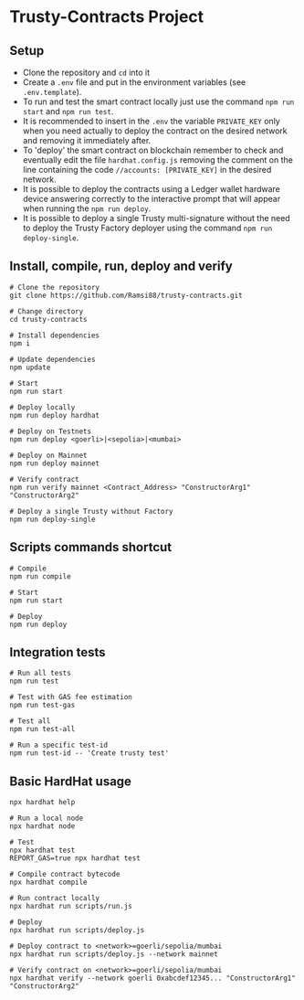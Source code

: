 # Trusty-Contracts Project

## Setup

- Clone the repository and `cd` into it
- Create a `.env` file and put in the environment variables (see `.env.template`).
- To run and test the smart contract locally just use the command `npm run start` and `npm run test`.
- It is recommended to insert in the `.env` the variable `PRIVATE_KEY` only when you need actually to deploy the contract on the desired network and removing it immediately after.
- To 'deploy' the smart contract on blockchain remember to check and eventually edit the file `hardhat.config.js` removing the comment on the line containing the code `//accounts: [PRIVATE_KEY]` in the desired network.
- It is possible to deploy the contracts using a Ledger wallet hardware device answering correctly to the interactive prompt that will appear when running the `npm run deploy`.
- It is possible to deploy a single Trusty multi-signature without the need to deploy the Trusty Factory deployer using the command `npm run deploy-single`.

## Install, compile, run, deploy and verify

```shell
# Clone the repository
git clone https://github.com/Ramsi88/trusty-contracts.git

# Change directory
cd trusty-contracts

# Install dependencies
npm i

# Update dependencies
npm update

# Start
npm run start

# Deploy locally
npm run deploy hardhat

# Deploy on Testnets
npm run deploy <goerli>|<sepolia>|<mumbai>

# Deploy on Mainnet
npm run deploy mainnet

# Verify contract
npm run verify mainnet <Contract_Address> "ConstructorArg1" "ConstructorArg2"

# Deploy a single Trusty without Factory
npm run deploy-single
```

## Scripts commands shortcut

```shell
# Compile
npm run compile

# Start
npm run start

# Deploy
npm run deploy 
```

## Integration tests

```shell
# Run all tests
npm run test

# Test with GAS fee estimation
npm run test-gas

# Test all
npm run test-all

# Run a specific test-id
npm run test-id -- 'Create trusty test'
```

## Basic HardHat usage

```shell
npx hardhat help

# Run a local node
npx hardhat node

# Test
npx hardhat test
REPORT_GAS=true npx hardhat test

# Compile contract bytecode
npx hardhat compile

# Run contract locally
npx hardhat run scripts/run.js

# Deploy
npx hardhat run scripts/deploy.js

# Deploy contract to <network>=goerli/sepolia/mumbai
npx hardhat run scripts/deploy.js --network mainnet 

# Verify contract on <network>=goerli/sepolia/mumbai
npx hardhat verify --network goerli 0xabcdef12345... "ConstructorArg1" "ConstructorArg2" 
```
